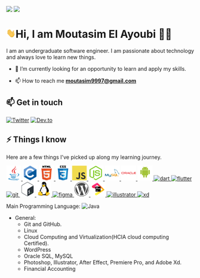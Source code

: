 <p align="left"> <img src="https://github-readme-stats-sigma-five.vercel.app/api?username=Moutasim02&theme=tokyonight&show_icons=true&hide_border=true&count_private=true&include_all_commits=true"/> 
<img src="https://github-readme-stats-sigma-five.vercel.app/api/top-langs/?username=Moutasim02&theme=tokyonight&show_icons=true&layout=compact" /></p>


# <img src="https://raw.githubusercontent.com/ABSphreak/ABSphreak/master/gifs/Hi.gif" width="25px" height="25px">Hi, I am Moutasim El Ayoubi 👨‍💻

I am an undergraduate software engineer. I am passionate about technology and always love to learn new things.
  
- 🔭 I’m currently looking for an opportunity to learn and apply my skills.

- 📫 How to reach me **moutasim9997@gmail.com**


## 📫 Get in touch
[![Twitter](https://img.shields.io/badge/Twitter-1DA1F2?style=for-the-badge&logo=twitter&logoColor=white)](https://twitter.com/Moutasim_Ayoubi)   [![Dev.to](https://img.shields.io/badge/dev.to-0A0A0A?style=for-the-badge&logo=dev.to&logoColor=white)](https://dev.to/moutasim)

## ⚡ Things I know

Here are a few things I've picked up along my learning journey. 
 

<p>
   <a href="https://www.java.com" target="_blank" rel="noreferrer"> <img src="https://raw.githubusercontent.com/devicons/devicon/master/icons/java/java-original.svg" alt="java" width="40" height="40"/> </a>   
    <a href="#" target="_blank" rel="noreferrer"> <img src="https://raw.githubusercontent.com/devicons/devicon/master/icons/c/c-original.svg" alt="c" width="40" height="40"/> </a>
  <a href="https://www.w3.org/html/" target="_blank" rel="noreferrer"> <img src="https://raw.githubusercontent.com/devicons/devicon/master/icons/html5/html5-original-wordmark.svg" alt="html5" width="40" height="40"/> </a> 
   <a href="https://www.w3schools.com/css/" target="_blank" rel="noreferrer"> <img src="https://raw.githubusercontent.com/devicons/devicon/master/icons/css3/css3-original-wordmark.svg" alt="css3" width="40" height="40"/> </a> 
      <a href="https://developer.mozilla.org/en-US/docs/Web/JavaScript" target="_blank" rel="noreferrer"> <img src="https://raw.githubusercontent.com/devicons/devicon/master/icons/javascript/javascript-original.svg" alt="javascript" width="40" height="40"/> </a>
       <a href="https://nodejs.org/" target="_blank" rel="noreferrer"> <img src="https://raw.githubusercontent.com/devicons/devicon/master/icons/nodejs/nodejs-original.svg" alt="nodejs" width="40" height="40"/> </a>
   <a href="https://www.mysql.com/" target="_blank" rel="noreferrer"> <img src="https://raw.githubusercontent.com/devicons/devicon/master/icons/mysql/mysql-original-wordmark.svg" alt="mysql" width="40" height="40"/> </a>   
   <a href="https://www.oracle.com/" target="_blank" rel="noreferrer"> <img src="https://raw.githubusercontent.com/devicons/devicon/master/icons/oracle/oracle-original.svg" alt="oracle" width="40" height="40"/> </a>
   <a href="https://developer.android.com" target="_blank" rel="noreferrer"> <img src="https://raw.githubusercontent.com/devicons/devicon/master/icons/android/android-original-wordmark.svg" alt="android" width="40" height="40"/> </a>
   <a href="https://dart.dev" target="_blank" rel="noreferrer"> <img src="https://www.vectorlogo.zone/logos/dartlang/dartlang-icon.svg" alt="dart" width="40" height="40"/> </a> <a href="https://flutter.dev" target="_blank" rel="noreferrer"> <img src="https://www.vectorlogo.zone/logos/flutterio/flutterio-icon.svg" alt="flutter" width="40" height="40"/> </a> 
   <a href="https://git-scm.com/" target="_blank" rel="noreferrer"> <img src="https://www.vectorlogo.zone/logos/git-scm/git-scm-icon.svg" alt="git" width="40" height="40"/> </a>
   <a href="https://www.gnu.org/software/bash/" target="_blank" rel="noreferrer"> <img src="https://raw.githubusercontent.com/devicons/devicon/master/icons/bash/bash-original.svg" alt="bash" width="40" height="40"/> </a>
      <a href="https://www.linux.org/" target="_blank" rel="noreferrer"> <img src="https://raw.githubusercontent.com/devicons/devicon/master/icons/linux/linux-original.svg" alt="linux" width="40" height="40"/> </a>
   <a href="https://www.figma.com/" target="_blank" rel="noreferrer"> <img src="https://www.vectorlogo.zone/logos/figma/figma-icon.svg" alt="figma" width="40" height="40"/> </a> 
     <a href="https://www.wordpress.org/" target="_blank" rel="noreferrer"> <img src="https://raw.githubusercontent.com/devicons/devicon/master/icons/wordpress/wordpress-plain.svg" alt="wordpress" width="40" height="40"/> </a> 
  <a href="https://www.jetbrains.com/" target="_blank" rel="noreferrer"> <img src="https://raw.githubusercontent.com/devicons/devicon/master/icons/jetbrains/jetbrains-original.svg" alt="jetbrains, my goto IDEs" width="40" height="40"/> </a> 
   <a href="https://www.adobe.com/in/products/illustrator.html" target="_blank" rel="noreferrer"> <img src="https://www.vectorlogo.zone/logos/adobe_illustrator/adobe_illustrator-icon.svg" alt="illustrator" width="40" height="40"/> </a> <a href="https://www.adobe.com/products/xd.html" target="_blank" rel="noreferrer"> <img src="https://cdn.worldvectorlogo.com/logos/adobe-xd.svg" alt="xd" width="40" height="40"/> </a>
  
  
</p>

Main Programming Language:  ![Java](https://img.shields.io/badge/Java-ED8B00?style=for-the-badge&logo=java&logoColor=white) 
   
   - General:
      - Git and GitHub. 
      - Linux
      - Cloud Computing and Virtualization(HCIA cloud computing Certified).
      - WordPress
      - Oracle SQL, MySQL
      - Photoshop, Illustrator, After Effect, Premiere Pro, and Adobe Xd.
      - Financial Accounting


<!-- 
 [![Readme Card](https://github-readme-stats.vercel.app/api/pin/?username=anuraghazra&repo=github-readme-stats)](https://github.com/anuraghazra/github-readme-stats)

 -->
